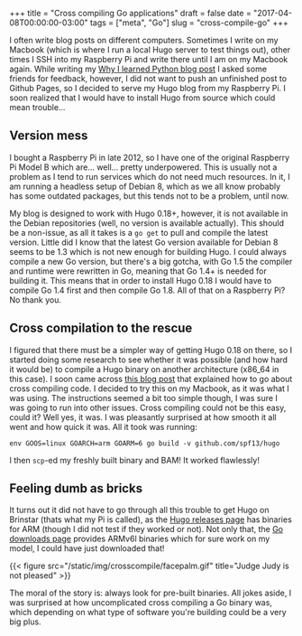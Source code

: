 +++
title = "Cross compiling Go applications"
draft = false
date = "2017-04-08T00:00:00-03:00"
tags = ["meta", "Go"]
slug = "cross-compile-go"
+++

I often write blog posts on different computers. Sometimes I write on my
Macbook (which is where I run a local Hugo server to test things out), other
times I SSH into my Raspberry Pi and write there until I am on my Macbook
again. While writing my
[Why I learned Python blog post](/blog/learning-python/) I asked some friends
for feedback, however, I did not want to push an unfinished post to Github
Pages, so I decided to serve my Hugo blog from my Raspberry Pi. I soon realized
that I would have to install Hugo from source which could mean trouble...

<!--more-->

## Version mess

I bought a Raspberry Pi in late 2012, so I have one of the original Raspberry
Pi Model B which are... well... pretty underpowered. This is usually not a
problem as I tend to run services which do not need much resources. In it, I am
running a headless setup of Debian 8, which as we all know probably has some
outdated packages, but this tends not to be a problem, until now.

My blog is designed to work with Hugo 0.18+, however, it is not available in
the Debian repositories (well, no version is available actually). This should
be a non-issue, as all it takes is a `go get` to pull and compile the latest
version. Little did I know that the latest Go version available for Debian 8
seems to be 1.3 which is not new enough for building Hugo. I could always
compile a new Go version, but there's a big gotcha, with Go 1.5 the compiler
and runtime were rewritten in Go, meaning that Go 1.4+ is needed for building
it. This means that in order to install Hugo 0.18 I would have to compile Go
1.4 first and then compile Go 1.8. All of that on a Raspberry Pi? No thank you.

## Cross compilation to the rescue

I figured that there must be a simpler way of getting Hugo 0.18 on there, so I
started doing some research to see whether it was possible (and how hard it
would be) to compile a Hugo binary on another architecture (x86_64 in this
case). I soon came across
[this blog post](https://dave.cheney.net/2015/08/22/cross-compilation-with-go-1-5)
that explained how to go about cross compiling code. I decided to try this on
my Macbook, as it was what I was using. The instructions seemed a bit too
simple though, I was sure I was going to run into other issues. Cross compiling
could not be this easy, could it? Well yes, it was. I was pleasantly surprised
at how smooth it all went and how quick it was. All it took was running:

```
env GOOS=linux GOARCH=arm GOARM=6 go build -v github.com/spf13/hugo
```

I then `scp`-ed my freshly built binary and BAM! It worked flawlessly!

## Feeling dumb as bricks

It turns out it did not have to go through all this trouble to get Hugo on
Brinstar (thats what my Pi is called), as the
[Hugo releases page](https://github.com/spf13/hugo/releases) has binaries for
ARM (though I did not test if they worked or not). Not only that, the
[Go downloads page](https://golang.org/dl/) provides ARMv6l binaries which
for sure work on my model, I could have just downloaded that!

{{< figure src="/static/img/crosscompile/facepalm.gif" title="Judge Judy is not pleased" >}}

The moral of the story is: always look for pre-built binaries. All jokes aside,
I was surprised at how uncomplicated cross compiling a Go binary was, which
depending on what type of software you're building could be a very big plus.
